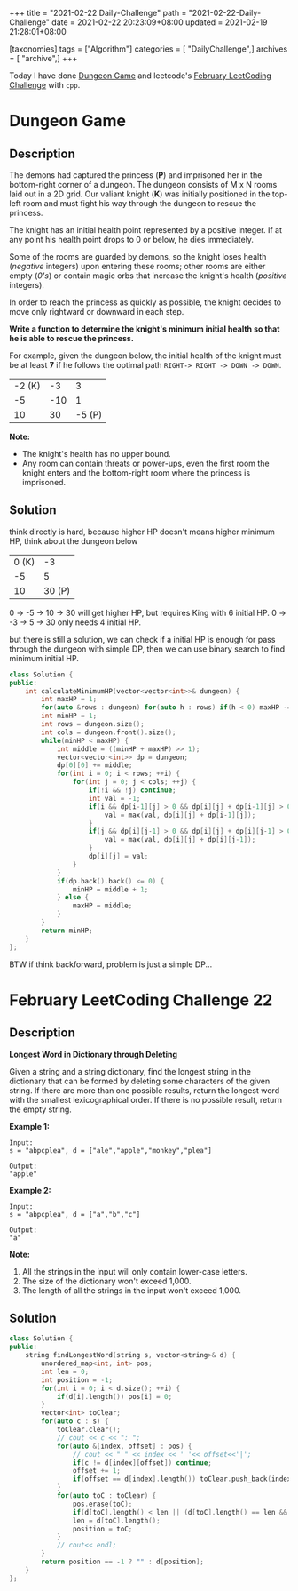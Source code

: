 +++
title = "2021-02-22 Daily-Challenge"
path = "2021-02-22-Daily-Challenge"
date = 2021-02-22 20:23:09+08:00
updated = 2021-02-19 21:28:01+08:00

[taxonomies]
tags = ["Algorithm"]
categories = [ "DailyChallenge",]
archives = [ "archive",]
+++

Today I have done [Dungeon Game](https://leetcode.com/problems/dungeon-game/) and leetcode's [February LeetCoding Challenge](https://leetcode.com/explore/challenge/card/february-leetcoding-challenge-2021/587/week-4-february-22nd-february-28th/3649/) with `cpp`.

<!-- more -->

# Dungeon Game

## Description

The demons had captured the princess (**P**) and imprisoned her in the bottom-right corner of a dungeon. The dungeon consists of M x N rooms laid out in a 2D grid. Our valiant knight (**K**) was initially positioned in the top-left room and must fight his way through the dungeon to rescue the princess.

The knight has an initial health point represented by a positive integer. If at any point his health point drops to 0 or below, he dies immediately.

Some of the rooms are guarded by demons, so the knight loses health (*negative* integers) upon entering these rooms; other rooms are either empty (*0's*) or contain magic orbs that increase the knight's health (*positive* integers).

In order to reach the princess as quickly as possible, the knight decides to move only rightward or downward in each step.

 

**Write a function to determine the knight's minimum initial health so that he is able to rescue the princess.**

For example, given the dungeon below, the initial health of the knight must be at least **7** if he follows the optimal path `RIGHT-> RIGHT -> DOWN -> DOWN`.

<table class="dungeon">
	<tbody>
		<tr>
			<td>-2 (K)</td>
			<td>-3</td>
			<td>3</td>
		</tr>
		<tr>
			<td>-5</td>
			<td>-10</td>
			<td>1</td>
		</tr>
		<tr>
			<td>10</td>
			<td>30</td>
			<td>-5 (P)</td>
		</tr>
	</tbody>
</table>
 

**Note:**

- The knight's health has no upper bound.
- Any room can contain threats or power-ups, even the first room the knight enters and the bottom-right room where the princess is imprisoned.

## Solution

think directly is hard, because higher HP doesn't means higher minimum HP, think about the dungeon below

<table class="dungeon">
	<tbody>
		<tr>
			<td>0 (K)</td>
			<td>-3</td>
		</tr>
		<tr>
			<td>-5</td>
			<td>5</td>
		</tr>
		<tr>
			<td>10</td>
			<td>30 (P)</td>
		</tr>
	</tbody>
</table>

0 -> -5 -> 10 -> 30 will get higher HP, but requires King with 6 initial HP. 0 -> -3 -> 5 -> 30 only needs 4 initial HP.

but there is still a solution, we can check if a initial HP is enough for pass through the dungeon with simple DP, then we can use binary search to find minimum initial HP.

``` cpp
class Solution {
public:
    int calculateMinimumHP(vector<vector<int>>& dungeon) {
        int maxHP = 1;
        for(auto &rows : dungeon) for(auto h : rows) if(h < 0) maxHP -= h;
        int minHP = 1;
        int rows = dungeon.size();
        int cols = dungeon.front().size();
        while(minHP < maxHP) {
            int middle = ((minHP + maxHP) >> 1);
            vector<vector<int>> dp = dungeon;
            dp[0][0] += middle;
            for(int i = 0; i < rows; ++i) {
                for(int j = 0; j < cols; ++j) {
                    if(!i && !j) continue;
                    int val = -1;
                    if(i && dp[i-1][j] > 0 && dp[i][j] + dp[i-1][j] > 0) {
                        val = max(val, dp[i][j] + dp[i-1][j]);
                    }
                    if(j && dp[i][j-1] > 0 && dp[i][j] + dp[i][j-1] > 0) {
                        val = max(val, dp[i][j] + dp[i][j-1]);
                    }
                    dp[i][j] = val;
                }
            }
            if(dp.back().back() <= 0) {
                minHP = middle + 1;
            } else {
                maxHP = middle;
            }
        }
        return minHP;
    }
};
```

BTW if think backforward, problem is just a simple DP...

# February LeetCoding Challenge 22

## Description

**Longest Word in Dictionary through Deleting**

Given a string and a string dictionary, find the longest string in the dictionary that can be formed by deleting some characters of the given string. If there are more than one possible results, return the longest word with the smallest lexicographical order. If there is no possible result, return the empty string.

**Example 1:**

```
Input:
s = "abpcplea", d = ["ale","apple","monkey","plea"]

Output: 
"apple"
```





**Example 2:**

```
Input:
s = "abpcplea", d = ["a","b","c"]

Output: 
"a"
```



**Note:**

1. All the strings in the input will only contain lower-case letters.
2. The size of the dictionary won't exceed 1,000.
3. The length of all the strings in the input won't exceed 1,000.

## Solution

``` cpp
class Solution {
public:
    string findLongestWord(string s, vector<string>& d) {
        unordered_map<int, int> pos;
        int len = 0;
        int position = -1;
        for(int i = 0; i < d.size(); ++i) {
            if(d[i].length()) pos[i] = 0;
        }
        vector<int> toClear;
        for(auto c : s) {
            toClear.clear();
            // cout << c << ": ";
            for(auto &[index, offset] : pos) {
                // cout << " " << index << ' '<< offset<<'|';
                if(c != d[index][offset]) continue;
                offset += 1;
                if(offset == d[index].length()) toClear.push_back(index);
            }
            for(auto toC : toClear) {
                pos.erase(toC);
                if(d[toC].length() < len || (d[toC].length() == len && d[toC] > d[position])) continue; 
                len = d[toC].length();
                position = toC;
            }
            // cout<< endl;
        }
        return position == -1 ? "" : d[position];
    }
};
```